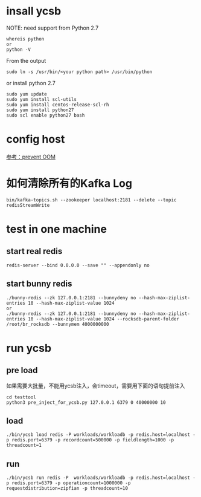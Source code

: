 
# insall ycsb

NOTE: need support from Python 2.7
```
whereis python
or
python -V
```
From the output
```
sudo ln -s /usr/bin/<your python path> /usr/bin/python
```
or install python 2.7
```
sudo yum update
sudo yum install scl-utils
sudo yum install centos-release-scl-rh
sudo yum install python27
sudo scl enable python27 bash
```

# config host

[参考：prevent OOM](prevent_oom.md)

# 如何清除所有的Kafka Log

```
bin/kafka-topics.sh --zookeeper localhost:2181 --delete --topic redisStreamWrite
```

# test in one machine

## start real redis
```
redis-server --bind 0.0.0.0 --save "" --appendonly no
```

## start bunny redis
```
./bunny-redis --zk 127.0.0.1:2181 --bunnydeny no --hash-max-ziplist-entries 10 --hash-max-ziplist-value 1024
or 
./bunny-redis --zk 127.0.0.1:2181 --bunnydeny no --hash-max-ziplist-entries 10 --hash-max-ziplist-value 1024 --rocksdb-parent-folder /root/br_rocksdb --bunnymem 4000000000
```

# run ycsb

## pre load

如果需要大批量，不能用ycsb注入，会timeout，需要用下面的语句提前注入

```
cd testtool
python3 pre_inject_for_ycsb.py 127.0.0.1 6379 0 40000000 10
```

## load

```
./bin/ycsb load redis -P workloads/workloadb -p redis.host=localhost -p redis.port=6379 -p recordcount=500000 -p fieldlength=1000 -p threadcount=1
```



## run

```
./bin/ycsb run redis -P  workloads/workloadb -p redis.host=localhost -p redis.port=6379 -p operationcount=1000000 -p requestdistribution=zipfian -p threadcount=10
```